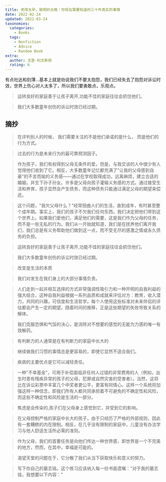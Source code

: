```yaml
---
title: 老得太早，聪明的太晚：你现在需要知道的三十件真实的事情
date: 2022-02-24
updated: 2022-03-24
taxonomies:
  categories:
    - Books
  tags:
    - Nonfiction
    - Advice
    - Random Book
extra:
  author: 戈登·利文斯顿
  rating: 6
---
```


有点社达和刻薄...基本上就是劝说我们不要太抱怨，我们已经失去了抱怨对诉讼时效，世界上伤心对人太多了，所以我们要勇敢点，乐观点。

> 运转良好的家庭善于让孩子离开,功能不佳的家庭往往会抓住他们。

> 我们大多数童年创伤的诉讼时效已经过期。

<!-- more -->

## 摘抄

> 在评判别人的时候， 我们需要关注的不是他们承诺的是什么， 而是他们的行为方式。

> 过去的行为是未来行为的最可靠预测因子。

> 作为孩子，我们有权得到父母无条件的爱。但是，与我交谈的人中很少有人觉得他们收到了它。相反，大多数童年记忆都充满了"让我的父母感到自豪"的不言而喻的义务感——通过在学校取得成功，远离麻烦，建立合适的婚姻，并生下孙子孙女。许多是父母向孩子灌输义务感的方式。通过接受生活和养育，孩子显然会产生债务，而这种债务只能通过满足父母的期望来偿还。

> 这个问题，"我欠父母什么？"经常扭曲人们的生活，直到成年，有时甚至整个成年期。事实上，我们的孩子不欠我们任何东西。我们决定把他们带到这个世界上。如果我们爱他们，满足他们的需要，这是我们作为父母的任务，而不是一些无私的行为。我们从一开始就知道，我们是在抚养他们离开我们，我们总是有义务帮助他们做到这一点，而不受无尽的感激之情或永久债务的负担。

> 运转良好的家庭善于让孩子离开,功能不佳的家庭往往会抓住他们。

> 我们大多数童年创伤的诉讼时效已经过期。

> 改变是生活的本质

> 我们对发生在我们身上的大部分事情负责。

> 人们走到一起并相互选择的方式非常强调性吸引力和一种开明的自我利益的强大结合，这种自我利益根据一系列品质和成就来评估对方：教育，收入潜力，共同的兴趣，可信度和生活哲学。每个人使用这些标准对未来伴侣的评估都会产生一定的期望。随着时间的推移，正是这些期望的失败导致关系的解体。

> 我们克服恐惧和气馁的决心，是消除对不想要的感觉的无能为力感的唯一有效解药。

> 有判断力的人通常是在有判断力的家庭中长大的

> 继续做我们习惯的事情总是更容易的，即使它显然不适合我们。

> 疾病的主要优点是它可以减轻责任。

> 一种"不幸基金"，可用于补偿面临非任何人过错的非常费用的人（例如，出生时患有残疾异常的孩子的父母，犯罪或自然灾害的受害者）。当然，这将比在诉讼彩票中丰富几个中奖者更公平，更富有同情心。这样一个系统将加强这样一种信念，即我们所有人都共同承担着不可避免的不确定性和风险，而这些不确定性和风险是生活的一部分。

> 焦虑是会传染的,孩子们在父母身上感觉到它，并受到它的影响。

> 在父母控制严格的家庭中长大的孩子，由于只经历了严格的外部规则，因此有一套糟糕的内在限制。相反，在几乎没有限制的家庭中，儿童没有办法学习与他人舒适生活所必需的准则。

> 作为父母，我们的首要任务是向他们传达一种世界感，即世界是一个不完美的地方，然而，在其中，幸福是可能的。

> 渴望天堂的问题在于，它分散了我们从当下获取快乐和意义的努力。

> 写下你自己的墓志铭。这个练习应该纳入每一份书面遗嘱："对于我的墓志铭，我想要以下内容："
